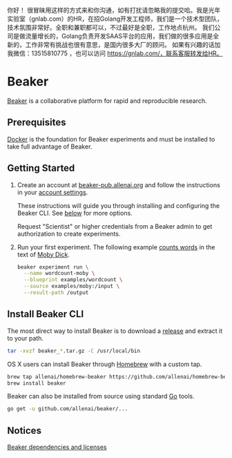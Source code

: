 你好！
很冒昧用这样的方式来和你沟通，如有打扰请忽略我的提交哈。我是光年实验室（gnlab.com）的HR，在招Golang开发工程师，我们是一个技术型团队，技术氛围非常好。全职和兼职都可以，不过最好是全职，工作地点杭州。
我们公司是做流量增长的，Golang负责开发SAAS平台的应用，我们做的很多应用是全新的，工作非常有挑战也很有意思，是国内很多大厂的顾问。
如果有兴趣的话加我微信：13515810775  ，也可以访问 https://gnlab.com/，联系客服转发给HR。
# Beaker

[Beaker](https://beaker-pub.allenai.org) is a collaborative platform for
rapid and reproducible research.

## Prerequisites

[Docker](https://www.docker.com/) is the foundation for Beaker experiments and
must be installed to take full advantage of Beaker.

## Getting Started

1. Create an account at [beaker-pub.allenai.org](https://beaker-pub.allenai.org)
   and follow the instructions in your [account settings](https://beaker-pub.allenai.org/user).

   These instructions will guide you through installing and configuring the
   Beaker CLI. See [below](#install-beaker-cli) for more options.
   
   Request "Scientist" or higher credentials from a Beaker admin to get authorization
   to create experiments.

2. Run your first experiment. The following example
   [counts words](https://beaker-pub.allenai.org/bp/bp_qbjvcda1sed7) in the text
   of [Moby Dick](https://beaker-pub.allenai.org/ds/ds_1hz9k6sgxi0a).

   ```bash
   beaker experiment run \
     --name wordcount-moby \
     --blueprint examples/wordcount \
     --source examples/moby:/input \
     --result-path /output
   ```

## Install Beaker CLI

The most direct way to install Beaker is to download a
[release](https://github.com/allenai/beaker/releases) and extract it to your path.

```bash
tar -xvzf beaker_*.tar.gz -C /usr/local/bin
```

OS X users can install Beaker through [Homebrew](https://brew.sh/) with a custom tap.


```bash
brew tap allenai/homebrew-beaker https://github.com/allenai/homebrew-beaker.git
brew install beaker
```

Beaker can also be installed from source using standard [Go](https://golang.org/) tools.

```bash
go get -u github.com/allenai/beaker/...
```
## Notices
[Beaker dependencies and licenses](https://app.fossa.io/attribution/a462337b-67c8-418e-8a05-9b6f67de4626)
